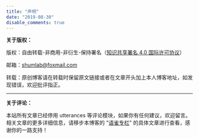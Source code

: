 ```yaml
---
title: "声明"
date: "2019-08-30"
disable_comments: true
---
```


**关于版权：**

版权：自由转载-非商用-非衍生-保持署名（[知识共享署名 4.0 国际许可协议](https://creativecommons.org/licenses/by-nc-sa/4.0/)）

邮箱：shumlab@foxmail.com

转载：原创博客请在转载时保留原文链接或者在文章开头加上本人博客地址，如发现错误，欢迎批评指正。

***

**关于评论：**

本站所有文章已经停用 utterances 等评论模块，如果你有任何建议，欢迎留言。相关文章的更多详细信息，请移步本博客的 "[语雀专栏](https://www.yuque.com/shenweiyan)" 的具体文章进行查看，感谢你的一路支持！
